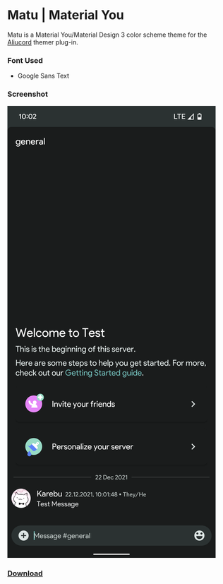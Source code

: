 # Matu | Material You

Matu is a Material You/Material Design 3 color scheme theme for the [Aliucord](https://github.com/Aliucord/Aliucord) themer plug-in.

### Font Used

- Google Sans Text

### Screenshot

![img1](./Img1.png)

### [Download](https://raw.githubusercontent.com/ForkPrince/Matu/refs/heads/main/matu-dark.json)
